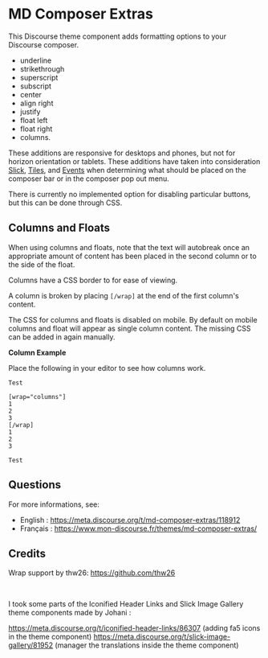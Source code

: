 # MD Composer Extras

This Discourse theme component adds formatting options to your Discourse composer.

* underline
* strikethrough
* superscript
* subscript
* center
* align right
* justify
* float left
* float right
* columns.

These additions are responsive for desktops and phones, but not for horizon orientation or tablets. These additions have taken into consideration [Slick](https://github.com/discourse/Discourse-Slick-image-gallery), [Tiles](https://github.com/discourse/Discourse-Tiles-image-gallery), and [Events](https://github.com/angusmcleod/discourse-events) when determining what should be placed on the composer bar or in the composer pop out menu.

There is currently no implemented option for disabling particular buttons, but this can be done through CSS.

## Columns and Floats

When using columns and floats, note that the text will autobreak once an appropriate amount of content has been placed in the second column or to the side of the float.

Columns have a CSS border to for ease of viewing.

A column is broken by placing `[/wrap]` at the end of the first column's content.

The CSS for columns and floats is disabled on mobile. By default on mobile columns and float will appear as single column content. The missing CSS can be added in again manually.

**Column Example**

Place the following in your editor to see how columns work.

```
Test

[wrap="columns"]
1
2
3
[/wrap]
1
2
3

Test
```

## Questions

For more informations, see: 

- English : https://meta.discourse.org/t/md-composer-extras/118912
- Français : https://www.mon-discourse.fr/themes/md-composer-extras/

## Credits

Wrap support by thw26: https://github.com/thw26

<br>

I took some parts of the Iconified Header Links and Slick Image Gallery theme components made by Johani : 

https://meta.discourse.org/t/iconified-header-links/86307 (adding fa5 icons in the theme component)
https://meta.discourse.org/t/slick-image-gallery/81952 (manager the translations inside the theme component)
